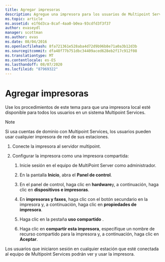 ```yaml
---
title: Agregar impresoras
description: Agregue una impresora para los usuarios de Multipoint Services.
ms.topic: article
ms.assetid: e1f6d3ca-8caf-4aa0-b0ea-93cdfd3f3f37
author: evaseydl
manager: scottman
ms.author: evas
ms.date: 08/04/2016
ms.openlocfilehash: 8fa721361e528aba4d72d9b96b8e71a0a3b12d3b
ms.sourcegitcommit: dfa48f77b751dbc34409aced628eb2f17c912f08
ms.translationtype: MT
ms.contentlocale: es-ES
ms.lasthandoff: 08/07/2020
ms.locfileid: "87969322"
---
```

# <a name="add-printers"></a>Agregar impresoras
Use los procedimientos de este tema para que una impresora local esté disponible para todos los usuarios en un sistema Multipoint Services.

> [!NOTE]
> Si usa cuentas de dominio con Multipoint Services, los usuarios pueden usar cualquier impresora de red de sus estaciones.

1.  Conecte la impresora al servidor multipoint.

2.  Configurar la impresora como una impresora compartida:

    1.  Inicie sesión en el equipo de MultiPoint Server como administrador.

    2.  En la pantalla **Inicio**, abra el **Panel de control**.

    3.  En el panel de control, haga clic en **hardware**y, a continuación, haga clic en **dispositivos e impresoras**.

    4.  En **impresoras y faxes**, haga clic con el botón secundario en la impresora y, a continuación, haga clic en **propiedades de impresora**.

    5.  Haga clic en la pestaña **uso compartido** .

    6.  Haga clic en **compartir esta impresora**, especifique un nombre de recurso compartido para la impresora y, a continuación, haga clic en **Aceptar**.

Los usuarios que iniciaron sesión en cualquier estación que esté conectada al equipo de Multipoint Services podrán ver y usar la impresora.